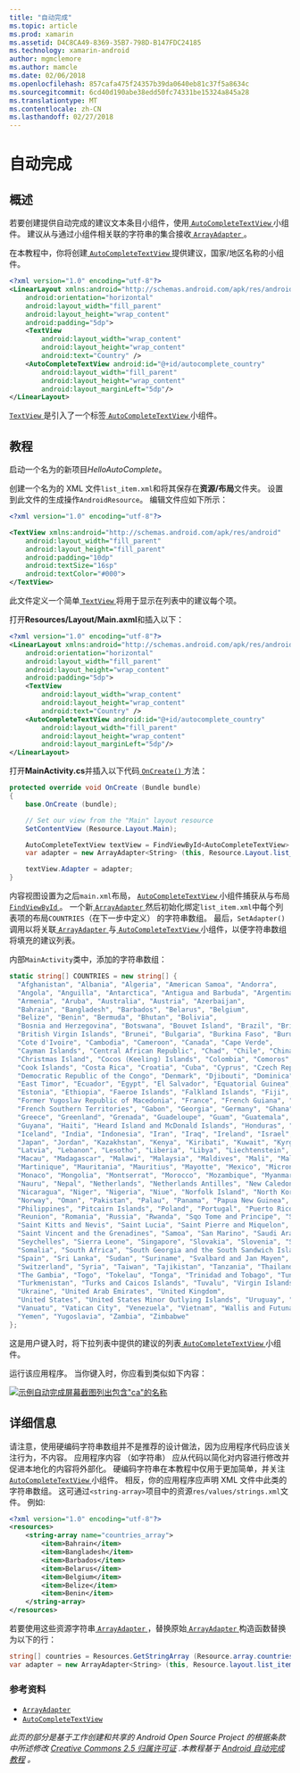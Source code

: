 ```yaml
---
title: "自动完成"
ms.topic: article
ms.prod: xamarin
ms.assetid: D4C8CA49-8369-35B7-798D-B147FDC24185
ms.technology: xamarin-android
author: mgmclemore
ms.author: mamcle
ms.date: 02/06/2018
ms.openlocfilehash: 857cafa475f24357b39da0640eb81c37f5a8634c
ms.sourcegitcommit: 6cd40d190abe38edd50fc74331be15324a845a28
ms.translationtype: MT
ms.contentlocale: zh-CN
ms.lasthandoff: 02/27/2018
---
```

# <a name="auto-complete"></a>自动完成

<a name="Overview" />

## <a name="overview"></a>概述

若要创建提供自动完成的建议文本条目小组件，使用[ `AutoCompleteTextView` ](https://developer.xamarin.com/api/type/Android.Widget.AutoCompleteTextView/)小组件。 建议从与通过小组件相关联的字符串的集合接收[ `ArrayAdapter` ](https://developer.xamarin.com/api/type/Android.Widget.ArrayAdapter/)。

在本教程中，你将创建[ `AutoCompleteTextView` ](https://developer.xamarin.com/api/type/Android.Widget.AutoCompleteTextView/)提供建议，国家/地区名称的小组件。

```xml
<?xml version="1.0" encoding="utf-8"?>
<LinearLayout xmlns:android="http://schemas.android.com/apk/res/android"
    android:orientation="horizontal"
    android:layout_width="fill_parent"
    android:layout_height="wrap_content"
    android:padding="5dp">
    <TextView
        android:layout_width="wrap_content"
        android:layout_height="wrap_content"
        android:text="Country" />
    <AutoCompleteTextView android:id="@+id/autocomplete_country"
        android:layout_width="fill_parent"
        android:layout_height="wrap_content"
        android:layout_marginLeft="5dp"/>
</LinearLayout>
```

[ `TextView` ](https://developer.xamarin.com/api/type/Android.Widget.TextView/)是引入了一个标签[ `AutoCompleteTextView` ](https://developer.xamarin.com/api/type/Android.Widget.AutoCompleteTextView/)小组件。

<a name="tutorial" />

## <a name="tutorial"></a>教程

启动一个名为的新项目*HelloAutoComplete*。

创建一个名为的 XML 文件`list_item.xml`和将其保存在**资源/布局**文件夹。 设置到此文件的生成操作`AndroidResource`。 编辑文件应如下所示：

```xml
<?xml version="1.0" encoding="utf-8"?>

<TextView xmlns:android="http://schemas.android.com/apk/res/android"
    android:layout_width="fill_parent"
    android:layout_height="fill_parent"
    android:padding="10dp"
    android:textSize="16sp"
    android:textColor="#000">
</TextView>
```

此文件定义一个简单[ `TextView` ](https://developer.xamarin.com/api/type/Android.Widget.TextView/)将用于显示在列表中的建议每个项。

打开**Resources/Layout/Main.axml**和插入以下：

```xml
<?xml version="1.0" encoding="utf-8"?>
<LinearLayout xmlns:android="http://schemas.android.com/apk/res/android"
    android:orientation="horizontal"
    android:layout_width="fill_parent"
    android:layout_height="wrap_content"
    android:padding="5dp">
    <TextView
        android:layout_width="wrap_content"
        android:layout_height="wrap_content"
        android:text="Country" />
    <AutoCompleteTextView android:id="@+id/autocomplete_country"
        android:layout_width="fill_parent"
        android:layout_height="wrap_content"
        android:layout_marginLeft="5dp"/>
</LinearLayout>
```

打开**MainActivity.cs**并插入以下代码[ `OnCreate()` ](https://developer.xamarin.com/api/member/Android.App.Activity.OnCreate/(Android.OS.Bundle))方法：

```csharp
protected override void OnCreate (Bundle bundle)
{
    base.OnCreate (bundle);

    // Set our view from the "Main" layout resource
    SetContentView (Resource.Layout.Main);

    AutoCompleteTextView textView = FindViewById<AutoCompleteTextView> (Resource.Id.autocomplete_country);
    var adapter = new ArrayAdapter<String> (this, Resource.Layout.list_item, COUNTRIES);

    textView.Adapter = adapter;
}
```

内容视图设置为之后`main.xml`布局， [ `AutoCompleteTextView` ](https://developer.xamarin.com/api/type/Android.Widget.AutoCompleteTextView/)小组件捕获从与布局[ `FindViewById` ](https://developer.xamarin.com/api/member/Android.App.Activity.FindViewById/)。 一个新[ `ArrayAdapter` ](https://developer.xamarin.com/api/type/Android.Widget.ArrayAdapter/)然后初始化绑定`list_item.xml`中每个列表项的布局`COUNTRIES`（在下一步中定义） 的字符串数组。 最后，`SetAdapter()`调用以将关联[ `ArrayAdapter` ](https://developer.xamarin.com/api/type/Android.Widget.ArrayAdapter/)与[ `AutoCompleteTextView` ](https://developer.xamarin.com/api/type/Android.Widget.AutoCompleteTextView/)小组件，以便字符串数组将填充的建议列表。

内部`MainActivity`类中，添加的字符串数组：

```csharp
static string[] COUNTRIES = new string[] {
  "Afghanistan", "Albania", "Algeria", "American Samoa", "Andorra",
  "Angola", "Anguilla", "Antarctica", "Antigua and Barbuda", "Argentina",
  "Armenia", "Aruba", "Australia", "Austria", "Azerbaijan",
  "Bahrain", "Bangladesh", "Barbados", "Belarus", "Belgium",
  "Belize", "Benin", "Bermuda", "Bhutan", "Bolivia",
  "Bosnia and Herzegovina", "Botswana", "Bouvet Island", "Brazil", "British Indian Ocean Territory",
  "British Virgin Islands", "Brunei", "Bulgaria", "Burkina Faso", "Burundi",
  "Cote d'Ivoire", "Cambodia", "Cameroon", "Canada", "Cape Verde",
  "Cayman Islands", "Central African Republic", "Chad", "Chile", "China",
  "Christmas Island", "Cocos (Keeling) Islands", "Colombia", "Comoros", "Congo",
  "Cook Islands", "Costa Rica", "Croatia", "Cuba", "Cyprus", "Czech Republic",
  "Democratic Republic of the Congo", "Denmark", "Djibouti", "Dominica", "Dominican Republic",
  "East Timor", "Ecuador", "Egypt", "El Salvador", "Equatorial Guinea", "Eritrea",
  "Estonia", "Ethiopia", "Faeroe Islands", "Falkland Islands", "Fiji", "Finland",
  "Former Yugoslav Republic of Macedonia", "France", "French Guiana", "French Polynesia",
  "French Southern Territories", "Gabon", "Georgia", "Germany", "Ghana", "Gibraltar",
  "Greece", "Greenland", "Grenada", "Guadeloupe", "Guam", "Guatemala", "Guinea", "Guinea-Bissau",
  "Guyana", "Haiti", "Heard Island and McDonald Islands", "Honduras", "Hong Kong", "Hungary",
  "Iceland", "India", "Indonesia", "Iran", "Iraq", "Ireland", "Israel", "Italy", "Jamaica",
  "Japan", "Jordan", "Kazakhstan", "Kenya", "Kiribati", "Kuwait", "Kyrgyzstan", "Laos",
  "Latvia", "Lebanon", "Lesotho", "Liberia", "Libya", "Liechtenstein", "Lithuania", "Luxembourg",
  "Macau", "Madagascar", "Malawi", "Malaysia", "Maldives", "Mali", "Malta", "Marshall Islands",
  "Martinique", "Mauritania", "Mauritius", "Mayotte", "Mexico", "Micronesia", "Moldova",
  "Monaco", "Mongolia", "Montserrat", "Morocco", "Mozambique", "Myanmar", "Namibia",
  "Nauru", "Nepal", "Netherlands", "Netherlands Antilles", "New Caledonia", "New Zealand",
  "Nicaragua", "Niger", "Nigeria", "Niue", "Norfolk Island", "North Korea", "Northern Marianas",
  "Norway", "Oman", "Pakistan", "Palau", "Panama", "Papua New Guinea", "Paraguay", "Peru",
  "Philippines", "Pitcairn Islands", "Poland", "Portugal", "Puerto Rico", "Qatar",
  "Reunion", "Romania", "Russia", "Rwanda", "Sqo Tome and Principe", "Saint Helena",
  "Saint Kitts and Nevis", "Saint Lucia", "Saint Pierre and Miquelon",
  "Saint Vincent and the Grenadines", "Samoa", "San Marino", "Saudi Arabia", "Senegal",
  "Seychelles", "Sierra Leone", "Singapore", "Slovakia", "Slovenia", "Solomon Islands",
  "Somalia", "South Africa", "South Georgia and the South Sandwich Islands", "South Korea",
  "Spain", "Sri Lanka", "Sudan", "Suriname", "Svalbard and Jan Mayen", "Swaziland", "Sweden",
  "Switzerland", "Syria", "Taiwan", "Tajikistan", "Tanzania", "Thailand", "The Bahamas",
  "The Gambia", "Togo", "Tokelau", "Tonga", "Trinidad and Tobago", "Tunisia", "Turkey",
  "Turkmenistan", "Turks and Caicos Islands", "Tuvalu", "Virgin Islands", "Uganda",
  "Ukraine", "United Arab Emirates", "United Kingdom",
  "United States", "United States Minor Outlying Islands", "Uruguay", "Uzbekistan",
  "Vanuatu", "Vatican City", "Venezuela", "Vietnam", "Wallis and Futuna", "Western Sahara",
  "Yemen", "Yugoslavia", "Zambia", "Zimbabwe"
};
```

这是用户键入时，将下拉列表中提供的建议的列表[ `AutoCompleteTextView` ](https://developer.xamarin.com/api/type/Android.Widget.AutoCompleteTextView/)小组件。

运行该应用程序。 当你键入时，你应看到类似如下内容：

[![示例自动完成屏幕截图列出包含"ca"的名称](auto-complete-images/helloautocomplete.png)](auto-complete-images/helloautocomplete.png)


<a name="More_Information" />

## <a name="more-information"></a>详细信息

请注意，使用硬编码字符串数组并不是推荐的设计做法，因为应用程序代码应该关注行为，不内容。 应用程序内容 （如字符串） 应从代码以简化对内容进行修改并促进本地化的内容将外部化。 硬编码字符串在本教程中仅用于更加简单，并关注[ `AutoCompleteTextView` ](https://developer.xamarin.com/api/type/Android.Widget.AutoCompleteTextView/)小组件。 相反，你的应用程序应声明 XML 文件中此类的字符串数组。 这可通过`<string-array>`项目中的资源`res/values/strings.xml`文件。 例如:

```xml
<?xml version="1.0" encoding="utf-8"?>
<resources>
    <string-array name="countries_array">
        <item>Bahrain</item>
        <item>Bangladesh</item>
        <item>Barbados</item>
        <item>Belarus</item>
        <item>Belgium</item>
        <item>Belize</item>
        <item>Benin</item>
    </string-array>
</resources>
```

若要使用这些资源字符串[ `ArrayAdapter` ](https://developer.xamarin.com/api/type/Android.Widget.ArrayAdapter/)，替换原始[ `ArrayAdapter` ](https://developer.xamarin.com/api/type/Android.Widget.ArrayAdapter/)构造函数替换为以下的行：

```csharp
string[] countries = Resources.GetStringArray (Resource.array.countries_array);
var adapter = new ArrayAdapter<String> (this, Resource.layout.list_item, countries);
```

<a name="References" />

### <a name="references"></a>参考资料

-   [`ArrayAdapter`](https://developer.xamarin.com/api/type/Android.Widget.ArrayAdapter/)
-   [`AutoCompleteTextView`](https://developer.xamarin.com/api/type/Android.Widget.AutoCompleteTextView/)

*此页的部分是基于工作创建和共享的 Android Open Source Project 的根据条款中所述修改*
 [ *Creative Commons 2.5 归属许可证*](http://creativecommons.org/licenses/by/2.5/) *.本教程基于*
 [ *Android 自动完成教程*](http://developer.android.com/resources/tutorials/views/hello-autocomplete.html)
*。*
